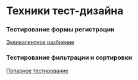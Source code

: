 # Техники тест-дизайна
### Тестирование формы регистрации 
[Эквивалентное разбиение](https://docs.google.com/spreadsheets/d/1wrNobpE6cw-2n2KSRMa8pO67OHEjQzBJs3RMImjRP8c/edit?usp=sharing)
### Тестирование фильтрации и сортировки 
[Попарное тестирование](https://docs.google.com/spreadsheets/d/164vBprLeQazHWTexxjfC6G7OH9T7-0y8v-az7bu4skQ/edit?usp=sharing)

